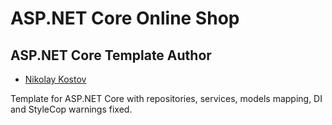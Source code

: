 # ASP.NET Core Online Shop

## ASP.NET Core Template Author

- [Nikolay Kostov](https://github.com/NikolayIT)

Template for ASP.NET Core with repositories, services, models mapping, DI and StyleCop warnings fixed.